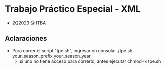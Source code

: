 # Trabajo Práctico Especial - XML
- 2Q2023 @ ITBA

## Aclaraciones
* Para correr el script "tpe.sh", ingresar en consola: ./tpe.sh your_season_prefix your_season_year
  - si uno no tiene acceso para correrlo, antes ejecutar chmod+x tpe.sh
